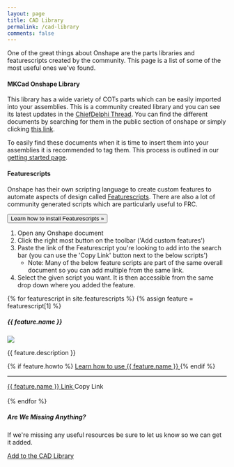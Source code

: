 ```yaml
---
layout: page
title: CAD Library
permalink: /cad-library
comments: false
---
```


<div class="row justify-content-between">
<div class="col-md-8 pr-5">

<p>One of the great things about Onshape are the parts libraries and featurescripts created by the community. This page is a list of some of the most useful ones we've found.</p>

<div id="MKCad">
<h4>MKCad Onshape Library</h4>

<p>This library has a wide variety of COTs parts which can be easily imported into your assemblies. This is a community created library and you can see its latest updates in the <a target="_blank" href="https://www.chiefdelphi.com/t/mkcad-2020-season-updates/367821">ChiefDelphi Thread</a>. You can find the different documents by searching for them in the public section of onshape or simply clicking <a target="_blank" rel="noopener noreferrer" href="https://cad.onshape.com/documents?nodeId=3&resourceType=filter&q=_all:MKCad">this link</a>.</p>

<p>To easily find these documents when it is time to insert them into your assemblies it is recommended to tag them. This process is outlined in our <a href="/getting-started#mkcad">getting started page</a>.</p>

</div>

<div id="Featurescripts">
<h4>Featurescripts</h4>

<p>Onshape has their own scripting language to create custom features to automate aspects of design called <a target="_blank" href="https://www.onshape.com/features/custom-features">Featurescripts</a>. There are also a lot of community generated scripts which are particularly useful to FRC.</p>

<p>
  <button class="btn btn-primary" type="button" data-toggle="collapse" data-target="#collapseExample" aria-expanded="false" aria-controls="collapseExample">
    Learn how to install Featurescripts &raquo;
  </button>
</p>
<div class="collapse" id="collapseExample">
  <div class="card card-body">
    <ol>
        <li>Open any Onshape document</li>
        <li>Click the right most button on the toolbar ('Add custom features')</li>
        <li>Paste the link of the Featurescript you're looking to add into the search bar (you can use the 'Copy Link' button next to the below scripts')
        <ul>
            <li>Note: Many of the below feature scripts are part of the same overall document so you can add multiple from the same link.</li>
        </ul>
        </li>
        <li>Select the given script you want. It is then accessible from the same drop down where you added the feature.</li>
    </ol>
  </div>
</div>

{% for featurescript in site.featurescripts %}
{% assign feature = featurescript[1] %}

<h5>{{ feature.name }}</h5>

<div class="row">
    <div class="col-md-4 pr-5">
        <img class="img-fluid lazyimg" src="{{ feature.image }}">
    </div>
    <div class="col-md-8 pr-5">
    <p>{{ feature.description }}</p>
    {% if feature.howto %}
    <a target="_blank" rel="noopener noreferrer" href="{{ feature.howto }}">
    Learn how to use {{ feature.name }}
    </a>
    {% endif %}
    <hr>
    <a target="_blank" rel="noopener noreferrer" 
    href="{{ feature.link }}">
    {{ feature.name }} Link
    </a>
    <a onClick="CopyText('{{ feature.link }}');" class="btn btn-secondary">Copy Link</a>
    </div>
</div>
<br>
{% endfor %}

</div>

</div>

<!-- Right side -->
<div class="col-md-4">

<div class="sticky-top sticky-top-80">
<h5>Are We Missing Anything?</h5>

<p>If we're missing any useful resources be sure to let us know so we can get it added.</p>

<a href="/contribute" class="btn btn-primary">Add to the CAD Library</a>

</div>
</div>
</div>

<script>
    function CopyText(text){
        // var text = "Example text to appear on clipboard";
        navigator.clipboard.writeText(text).then(function() {
            // console.log('Async: Copying to clipboard was successful!');
        }, function(err) {
            console.error('Async: Could not copy text: ', err);
        });
    }
</script>
